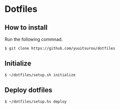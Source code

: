 # Dotfiles

##  How to install

Run the following commnad.

```
$ git clone https://github.com/yuuitsurou/dotfiles
```

## Initialize

```
$ ~/dotfiles/setup.sh initialize
```

## Deploy dotfiles

```
$ ~/dotfiles/setup.hs deploy
```

